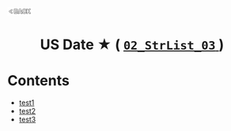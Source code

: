 <p align="left">
  <a href="../README.md">
    <img src="../../Z99-OTHERS/00-common/00-back.png" style="width:10%">
  </a>
</p>

<div align="center">
  <h1>
    US Date ★ (
      <a href="https://drive.google.com/file/d/1nSQvpgBMvO2dFyuGitJZUQQvNWmx34Ko/view?usp=drive_link">
        <code>02_StrList_03</code>
      </a>
    )
  </h1>
</div>

# Contents

-   [test1]()
-   [test2]()
-   [test3]()
